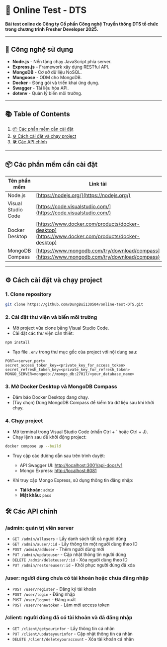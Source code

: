 # 🧪 Online Test - DTS 

**Bài test online do Công ty Cổ phần Công nghệ Truyền thông DTS tổ chức trong chương trình Fresher Developer 2025.**

---

## 🚀 Công nghệ sử dụng

- **Node.js** - Nền tảng chạy JavaScript phía server.
- **Express.js** - Framework xây dựng RESTful API.
- **MongoDB** - Cơ sở dữ liệu NoSQL.
- **Mongoose** - ODM cho MongoDB.
- **Docker** - Đóng gói và triển khai ứng dụng.
- **Swagger** - Tài liệu hóa API.
- **dotenv** - Quản lý biến môi trường.

---

## 📚 Table of Contents

1. [📦 Các phần mềm cần cài đặt](#-các-phần-mềm-cần-cài-đặt)
2. [⚙️ Cách cài đặt và chạy project](#️-cách-cài-đặt-và-chạy-project)
3. [🛠️ Các API chính](#️-các-api-chính)

---

## 📦 Các phần mềm cần cài đặt

| Tên phần mềm      | Link tải                                                 |
|-------------------|----------------------------------------------------------|
| Node.js           | [https://nodejs.org/](https://nodejs.org/)               |
| Visual Studio Code| [https://code.visualstudio.com/](https://code.visualstudio.com/) |
| Docker Desktop    | [https://www.docker.com/products/docker-desktop](https://www.docker.com/products/docker-desktop) |
| MongoDB Compass   | [https://www.mongodb.com/try/download/compass](https://www.mongodb.com/try/download/compass) |

---

## ⚙️ Cách cài đặt và chạy project

### 1. Clone repository
```bash
git clone https://github.com/DungBui130504/online-test-DTS.git
```
### 2. Cài đặt thư viện và biến môi trường

- Mở project vừa clone bằng Visual Studio Code.
- Cài đặt các thư viện cần thiết:
```bash
npm install
```

- Tạo file `.env` trong thư mục gốc của project với nội dung sau:
```env
PORT=<server_port>
secret_access_token_key=<private_key_for_access_token>
secret_refresh_token_key=<private_key_for_refresh_token>
MONGO_SERVER=mongodb://mongo_db:27017/<your_database_name>
```

### 3. Mở Docker Desktop và MongoDB Compass

- Đảm bảo Docker Desktop đang chạy.
- (Tùy chọn) Dùng MongoDB Compass để kiểm tra dữ liệu sau khi khởi chạy.

### 4. Chạy project

- Mở terminal trong Visual Studio Code (nhấn Ctrl + ` hoặc Ctrl + J).
- Chạy lệnh sau để khởi động project:
```bash
docker compose up --build
```

- Truy cập các đường dẫn sau trên trình duyệt:
  - API Swagger UI: [http://localhost:3001/api-docs/v1](http://localhost:3001/api-docs/v1)
  - Mongo Express: [http://localhost:8081](http://localhost:8081)

- Khi truy cập Mongo Express, sử dụng thông tin đăng nhập:
  - **Tài khoản:** `admin`
  - **Mật khẩu:** `pass`

 ## 🛠️ Các API chính

### /admin: quản trị viên server
- `GET /admin/allusers` - Lấy danh sách tất cả người dùng
- `GET /admin/auser/:id` - Lấy thông tin một người dùng theo ID
- `POST /admin/adduser` - Thêm người dùng mới
- `PUT /admin/updateuser` - Cập nhật thông tin người dùng
- `DELETE /admin/deleteuser/:id` - Xóa người dùng theo ID
- `PUT /admin/restoreuser/:id` - Khôi phục người dùng đã xóa

### /user: người dùng chưa có tài khoản hoặc chưa đăng nhập
- `POST /user/register` - Đăng ký tài khoản
- `POST /user/login` - Đăng nhập
- `POST /user/logout` - Đăng xuất
- `POST /user/renewtoken` - Làm mới access token

### /client: người dùng đã có tài khoản và đã đăng nhập
- `GET /client/getyourinfor` - Lấy thông tin cá nhân
- `PUT /client/updateyourinfor` - Cập nhật thông tin cá nhân
- `DELETE /client/deleteyouraccount` - Xóa tài khoản cá nhân
 

